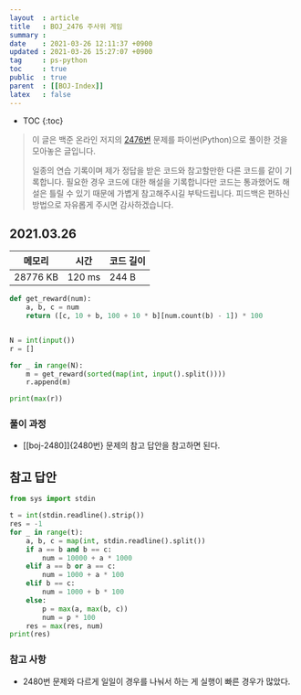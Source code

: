 ```yaml
---
layout  : article
title   : BOJ_2476 주사위 게임
summary : 
date    : 2021-03-26 12:11:37 +0900
updated : 2021-03-26 15:27:07 +0900
tag     : ps-python
toc     : true
public  : true
parent  : [[BOJ-Index]]
latex   : false
---
```

* TOC
{:toc}

>이 글은 백준 온라인 저지의 [2476번](https://www.acmicpc.net/problem/2476) 문제를 파이썬(Python)으로 풀이한 것을 모아놓은 글입니다.
>
> 일종의 연습 기록이며 제가 정답을 받은 코드와 참고할만한 다른 코드를 같이 기록합니다. 필요한 경우 코드에 대한 해설을 기록합니다만 코드는 통과했어도 해설은 틀릴 수 있기 때문에 가볍게 참고해주시길 부탁드립니다. 피드백은 편하신 방법으로 자유롭게 주시면 감사하겠습니다.

## 2021.03.26

| 메모리    | 시간   | 코드 길이 |
| --------- | ------ | --------- |
| 28776 KB  | 120 ms | 244 B     |

```python
def get_reward(num):
    a, b, c = num
    return ([c, 10 + b, 100 + 10 * b][num.count(b) - 1]) * 100


N = int(input())
r = []

for _ in range(N):
    m = get_reward(sorted(map(int, input().split())))
    r.append(m)

print(max(r))
```

### 풀이 과정

* [[boj-2480]]{2480번} 문제의 참고 답안을 참고하면 된다.

## 참고 답안

```python
from sys import stdin

t = int(stdin.readline().strip())
res = -1
for _ in range(t):
    a, b, c = map(int, stdin.readline().split())
    if a == b and b == c:
        num = 10000 + a * 1000
    elif a == b or a == c:
        num = 1000 + a * 100
    elif b == c:
        num = 1000 + b * 100
    else:
        p = max(a, max(b, c))
        num = p * 100
    res = max(res, num)
print(res)
```

### 참고 사항

* 2480번 문제와 다르게 일일이 경우를 나눠서 하는 게 실행이 빠른 경우가 많았다.
